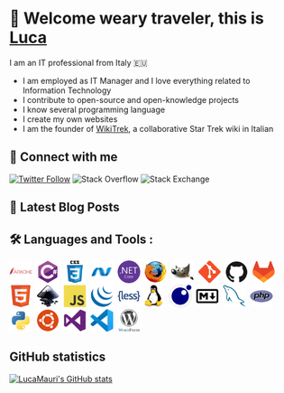 # 🖖 Welcome weary traveler, this is [Luca][website]
I am an IT professional from Italy 🇪🇺
* I am employed as IT Manager and I love everything related to Information Technology
* I contribute to open-source and open-knowledge projects
* I know several programming language
* I create my own websites
* I am the founder of [WikiTrek](https://github.com/WikiTrek), a collaborative Star Trek wiki in Italian

## 🔗 Connect with me
[![Twitter Follow](https://img.shields.io/twitter/follow/lucamauri?style=flat-square)](https://twitter.com/follow/lucamauri)
![Stack Overflow](https://img.shields.io/badge/-Stackoverflow-FE7A16?style=for-the-badge&logo=stack-overflow&logoColor=white)
![Stack Exchange](https://img.shields.io/badge/StackExchange-%23ffffff.svg?style=for-the-badge&logo=StackExchange&logoColor=white)

## 📕 Latest Blog Posts
<!-- BLOG-POST-LIST:START -->
<!-- BLOG-POST-LIST:END -->

## 🛠️ Languages and Tools :
<div>
  <img src="https://raw.githubusercontent.com/devicons/devicon/master/icons/apache/apache-original-wordmark.svg" title="Apache" alt="Apache" width="40" height="40"/>&nbsp;
  <img src="https://raw.githubusercontent.com/devicons/devicon/master/icons/csharp/csharp-original.svg" title="C♯" alt="C♯" width="40" height="40"/>&nbsp;
  <img src="https://raw.githubusercontent.com/devicons/devicon/master/icons/css3/css3-original-wordmark.svg" title="CSS3" alt="CSS3" width="40" height="40"/>&nbsp;
  <img src="https://raw.githubusercontent.com/devicons/devicon/master/icons/dot-net/dot-net-original.svg" title=".NET" alt=".NET" width="40" height="40"/>&nbsp;
  <img src="https://raw.githubusercontent.com/devicons/devicon/master/icons/dotnetcore/dotnetcore-original.svg" title=".NET Core" alt=".NET Core" width="40" height="40"/>&nbsp;
  <img src="https://raw.githubusercontent.com/devicons/devicon/master/icons/firefox/firefox-original.svg" title="Firefox" alt="Firefox " width="40" height="40"/>&nbsp;
  <img src="https://raw.githubusercontent.com/devicons/devicon/master/icons/gimp/gimp-original.svg"  title="GIMP" alt="GIMP" width="40" height="40"/>&nbsp;
  <img src="https://raw.githubusercontent.com/devicons/devicon/master/icons/git/git-original.svg" title="GIT" alt="GIT" width="40" height="40"/>&nbsp;
  <img src="https://raw.githubusercontent.com/devicons/devicon/master/icons/github/github-original.svg" title="GitHub" alt="GitHub" width="40" height="40"/>&nbsp;
  <img src="https://raw.githubusercontent.com/devicons/devicon/master/icons/gitlab/gitlab-original.svg" title="Gitlab" alt="Gitlab" width="40" height="40"/>&nbsp;
  <img src="https://raw.githubusercontent.com/devicons/devicon/master/icons/html5/html5-original.svg" title="HTML5"  alt="HTML5" width="40" height="40"/>&nbsp;
  <img src="https://github.com/devicons/devicon/raw/master/icons/inkscape/inkscape-original.svg" title="InkScape"  alt="Inkscape" width="40" height="40"/>&nbsp;
  <img src="https://github.com/devicons/devicon/raw/master/icons/javascript/javascript-original.svg" title="JS" alt="JS" width="40" height="40"/>&nbsp;
  <img src="https://github.com/devicons/devicon/raw/master/icons/jquery/jquery-original.svg" title="JQuery" alt="JQuery" width="40" height="40"/>&nbsp;
  <img src="https://github.com/devicons/devicon/raw/master/icons/less/less-plain-wordmark.svg" title="LESS" alt="LESS" width="40" height="40"/>
  <img src="https://github.com/devicons/devicon/raw/master/icons/linux/linux-original.svg" title="Linux"  alt="Linux" width="40" height="40"/>&nbsp;
  <img src="https://github.com/devicons/devicon/raw/master/icons/lua/lua-original.svg" title="LUA" alt="LUA" width="40" height="40"/>&nbsp;
  <img src="https://github.com/devicons/devicon/raw/master/icons/markdown/markdown-original.svg" title="Markdown" alt="Markdown" width="40" height="40"/>&nbsp;
  <img src="https://github.com/devicons/devicon/raw/master/icons/mysql/mysql-original.svg" title="mySQL"  alt="mySQL" width="40" height="40"/>&nbsp;
  <img src="https://github.com/devicons/devicon/raw/master/icons/php/php-original.svg" title="PHP" alt="PHP" width="40" height="40"/>&nbsp;
  <img src="https://github.com/devicons/devicon/raw/master/icons/python/python-original.svg" title="Python" alt="Python" width="40" height="40"/>&nbsp;
  <img src="https://github.com/devicons/devicon/raw/master/icons/ubuntu/ubuntu-plain.svg" title="Ubuntu" alt="Ubuntu" width="40" height="40"/>&nbsp;
  <img src="https://github.com/devicons/devicon/raw/master/icons/visualstudio/visualstudio-plain.svg" title="Visual Studio" alt="Visual Studio" width="40" height="40"/>&nbsp;
  <img src="https://github.com/devicons/devicon/raw/master/icons/vscode/vscode-original.svg" title="Visual Studio Code" alt="Visual Studio Code" width="40" height="40"/>&nbsp;
  <img src="https://github.com/devicons/devicon/raw/master/icons/wordpress/wordpress-original.svg" title="WordPress" alt="WordPress" width="40" height="40"/>&nbsp;
</div>

## GitHub statistics
[![LucaMauri's GitHub stats](https://github-readme-stats.vercel.app/api?username=lucamauri)](https://github.com/anuraghazra/github-readme-stats)

[website]: https://lucamauri.com
[blog]: https://lucamauri.wordpress.com
[twitter]: https://twitter.com/lucamauri
[linkedin]: https://linkedin.com/in/lucamauri

<!---
- 👋 Hi, I’m @lucamauri
- 👀 I’m interested in ...
- 🌱 I’m currently learning ...
- 💞️ I’m looking to collaborate on ...
- 📫 How to reach me ...

lucamauri/lucamauri is a ✨ special ✨ repository because its `README.md` (this file) appears on your GitHub profile.
You can click the Preview link to take a look at your changes.
--->
